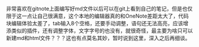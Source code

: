  非常喜欢在gitnote上面编写好md文件以后可以在git上看到自己的笔记，但是也仅限于这一点让自己很满意，这个本地的编辑器真的和OneNote差距太大了，代码块编辑体验太差了，tab输入8个空格，还要手动调整，语句还无法高亮，应该增添类似的插件，还有调整字体，文字字号的也没有，就很奇怪，最主要为啥只可以新建md和html文件？？？这也有点莫名其妙，暂时说到这里，深入之后再细谈。
